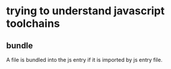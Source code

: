 # trying to understand javascript toolchains

## bundle

A file is bundled into the js entry if it is imported
by js entry file.
